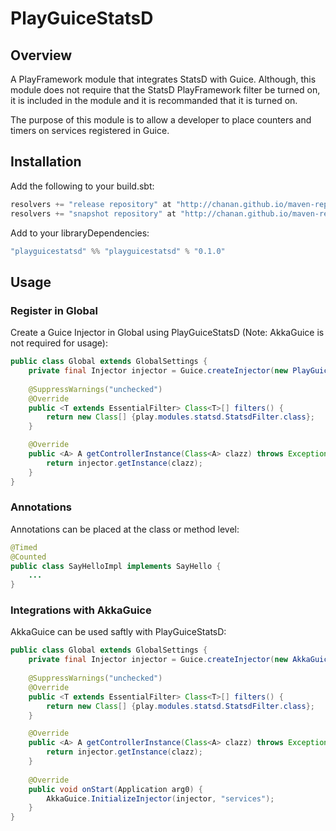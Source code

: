 PlayGuiceStatsD
===============

Overview
--------
A PlayFramework module that integrates StatsD with Guice. Although, this module does not require
that the StatsD PlayFramework filter be turned on, it is included in the module and it is 
recommanded that it is turned on.

The purpose of this module is to allow a developer to place counters and timers on services 
registered in Guice.

Installation
------------

Add the following to your build.sbt:

```java
resolvers += "release repository" at "http://chanan.github.io/maven-repo/releases/"
resolvers += "snapshot repository" at "http://chanan.github.io/maven-repo/snapshots/"
```

Add to your libraryDependencies:
```java
"playguicestatsd" %% "playguicestatsd" % "0.1.0"
```

Usage
-----

### Register in Global

Create a Guice Injector in Global using PlayGuiceStatsD (Note: AkkaGuice is not 
required for usage):

```java
public class Global extends GlobalSettings {
	private final Injector injector = Guice.createInjector(new PlayGuiceStatsDModule(), new GuiceModule());
	
	@SuppressWarnings("unchecked")
	@Override
	public <T extends EssentialFilter> Class<T>[] filters() {
		return new Class[] {play.modules.statsd.StatsdFilter.class};
	}

	@Override
	public <A> A getControllerInstance(Class<A> clazz) throws Exception {
		return injector.getInstance(clazz);
	}
}
```

### Annotations

Annotations can be placed at the class or method level:

```java
@Timed
@Counted
public class SayHelloImpl implements SayHello {
    ...
}
```

### Integrations with AkkaGuice

AkkaGuice can be used saftly with PlayGuiceStatsD:

```java
public class Global extends GlobalSettings {
	private final Injector injector = Guice.createInjector(new AkkaGuiceModule("services"), new PlayGuiceStatsDModule(), new GuiceModule());
	
	@SuppressWarnings("unchecked")
	@Override
	public <T extends EssentialFilter> Class<T>[] filters() {
		return new Class[] {play.modules.statsd.StatsdFilter.class};
	}

	@Override
	public <A> A getControllerInstance(Class<A> clazz) throws Exception {
		return injector.getInstance(clazz);
	}
	
	@Override
	public void onStart(Application arg0) {
		AkkaGuice.InitializeInjector(injector, "services");
	}
}
```


